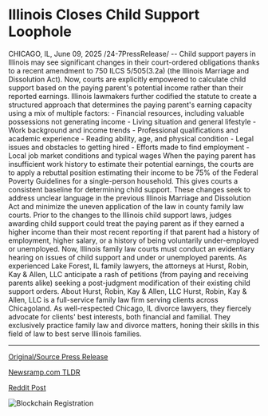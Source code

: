 # Illinois Closes Child Support Loophole

CHICAGO, IL, June 09, 2025 /24-7PressRelease/ -- Child support payers in Illinois may see significant changes in their court-ordered obligations thanks to a recent amendment to 750 ILCS 5/505(3.2a) (the Illinois Marriage and Dissolution Act). Now, courts are explicitly empowered to calculate child support based on the paying parent's potential income rather than their reported earnings. Illinois lawmakers further codified the statute to create a structured approach that determines the paying parent's earning capacity using a mix of multiple factors:  - Financial resources, including valuable possessions not generating income - Living situation and general lifestyle - Work background and income trends - Professional qualifications and academic experience - Reading ability, age, and physical condition - Legal issues and obstacles to getting hired - Efforts made to find employment - Local job market conditions and typical wages  When the paying parent has insufficient work history to estimate their potential earnings, the courts are to apply a rebuttal position estimating their income to be 75% of the Federal Poverty Guidelines for a single-person household. This gives courts a consistent baseline for determining child support.  These changes seek to address unclear language in the previous Illinois Marriage and Dissolution Act and minimize the uneven application of the law in county family law courts. Prior to the changes to the Illinois child support laws, judges awarding child support could treat the paying parent as if they earned a higher income than their most recent reporting if that parent had a history of employment, higher salary, or a history of being voluntarily under-employed or unemployed. Now, Illinois family law courts must conduct an evidentiary hearing on issues of child support and under or unemployed parents.   As experienced Lake Forest, IL family lawyers, the attorneys at Hurst, Robin, Kay & Allen, LLC anticipate a rash of petitions (from paying and receiving parents alike) seeking a post-judgment modification of their existing child support orders.  About Hurst, Robin, Kay & Allen, LLC  Hurst, Robin, Kay & Allen, LLC is a full-service family law firm serving clients across Chicagoland. As well-respected Chicago, IL divorce lawyers, they fiercely advocate for clients' best interests, both financial and familial. They exclusively practice family law and divorce matters, honing their skills in this field of law to best serve Illinois families. 

---

[Original/Source Press Release](https://www.24-7pressrelease.com/press-release/523572/illinois-closes-child-support-loophole)
                    

[Newsramp.com TLDR](https://newsramp.com/curated-news/illinois-updates-child-support-laws-to-base-payments-on-potential-income/664c8021013c569788d7b10084c5da6a) 

 



[Reddit Post](https://www.reddit.com/r/newsramp/comments/1l6yh9w/illinois_updates_child_support_laws_to_base/) 



![Blockchain Registration](https://cdn.newsramp.app/24-7PressRelease/qrcode/256/9/bossi4Br.webp)